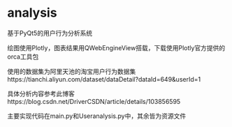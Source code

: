 # analysis
基于PyQt5的用户行为分析系统

绘图使用Plotly，图表结果用QWebEngineView搭载，下载使用Plotly官方提供的orca工具包

使用的数据集为阿里天池的淘宝用户行为数据集https://tianchi.aliyun.com/dataset/dataDetail?dataId=649&userId=1

具体分析内容参考此博客https://blog.csdn.net/DriverCSDN/article/details/103856595

主要实现代码在main.py和Useranalysis.py中，其余皆为资源文件
